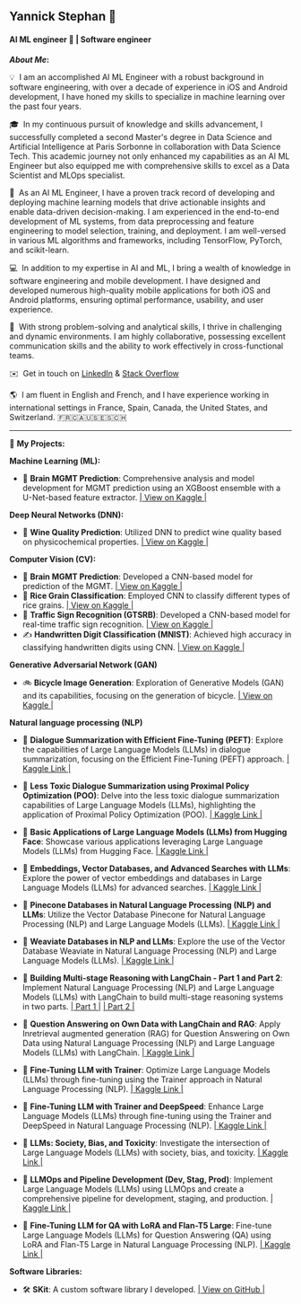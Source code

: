 ## Yannick Stephan 👋
#### AI ML engineer 🚀 | Software engineer 

<b>*About Me*:</b>

💡 &nbsp;I am an accomplished AI ML Engineer with a robust background in software engineering, with over a decade of experience in iOS and Android development, I have honed my skills to specialize in machine learning over the past four years.

🎓 &nbsp;In my continuous pursuit of knowledge and skills advancement, I successfully completed a second Master's degree in Data Science and Artificial Intelligence at Paris Sorbonne in collaboration with Data Science Tech. This academic journey not only enhanced my capabilities as an AI ML Engineer but also equipped me with comprehensive skills to excel as a Data Scientist and MLOps specialist.

🔬 &nbsp;As an AI ML Engineer, I have a proven track record of developing and deploying machine learning models that drive actionable insights and enable data-driven decision-making. I am experienced in the end-to-end development of ML systems, from data preprocessing and feature engineering to model selection, training, and deployment. I am well-versed in various ML algorithms and frameworks, including TensorFlow, PyTorch, and scikit-learn.

💻 &nbsp;In addition to my expertise in AI and ML, I bring a wealth of knowledge in software engineering and mobile development. I have designed and developed numerous high-quality mobile applications for both iOS and Android platforms, ensuring optimal performance, usability, and user experience.

🌟 &nbsp;With strong problem-solving and analytical skills, I thrive in challenging and dynamic environments. I am highly collaborative, possessing excellent communication skills and the ability to work effectively in cross-functional teams.

✉️ &nbsp;Get in touch on [LinkedIn](https://www.linkedin.com/in/yannick-stephan/) & [Stack Overflow](https://stackoverflow.com/users/3765457/yannsteph) 

🌎 &nbsp;I am fluent in English and French, and I have experience working in international settings in France, Spain, Canada, the United States, and Switzerland.
🇫🇷🇨🇦🇺🇸🇪🇸🇨🇭

* * *

📂 **My Projects:**

**Machine Learning (ML):**

*   🧠 **Brain MGMT Prediction**: Comprehensive analysis and model development for MGMT prediction using an XGBoost ensemble with a U-Net-based feature extractor. [| View on Kaggle |](https://www.kaggle.com/code/yannicksteph/u-net-cv-brain-prediction)

**Deep Neural Networks (DNN):**

*   🍷 **Wine Quality Prediction**: Utilized DNN to predict wine quality based on physicochemical properties. [| View on Kaggle |](https://www.kaggle.com/code/yannicksteph/dnn-wine-prediction)

**Computer Vision (CV):**

*   🧠 **Brain MGMT Prediction**: Developed a CNN-based model for prediction of the MGMT. [| View on Kaggle |](https://www.kaggle.com/code/yannicksteph/cnn-cv-brain-prediction)
*   🌾 **Rice Grain Classification**: Employed CNN to classify different types of rice grains. [| View on Kaggle |](https://www.kaggle.com/code/yannicksteph/cnn-cv-rice-classification)
*   🚦 **Traffic Sign Recognition (GTSRB)**: Developed a CNN-based model for real-time traffic sign recognition. [| View on Kaggle |](https://www.kaggle.com/code/yannicksteph/cnn-cv-gtsrb-classification)
*   ✍️ **Handwritten Digit Classification (MNIST)**: Achieved high accuracy in classifying handwritten digits using CNN. [| View on Kaggle |](https://www.kaggle.com/code/yannicksteph/cnn-cv-mnist-classification)

**Generative Adversarial Network (GAN)** 

*   🚲 **Bicycle Image Generation**: Exploration of Generative Models (GAN) and its capabilities, focusing on the generation of bicycle. [| View on Kaggle |](https://www.kaggle.com/yannicksteph/wgan-gp-gm-quickdraw-image-generation/)

**Natural language processing (NLP)**

* 💬 **Dialogue Summarization with Efficient Fine-Tuning (PEFT)**: Explore the capabilities of Large Language Models (LLMs) in dialogue summarization, focusing on the Efficient Fine-Tuning (PEFT) approach. [| Kaggle Link |](https://www.kaggle.com/code/yannicksteph/lnp-perf-dialogsum-dialogue-summarize/)

* 💬 **Less Toxic Dialogue Summarization using Proximal Policy Optimization (POO)**: Delve into the less toxic dialogue summarization capabilities of Large Language Models (LLMs), highlighting the application of Proximal Policy Optimization (POO). [| Kaggle Link |](https://www.kaggle.com/code/yannicksteph/nlp-ppo-dialogsum-less-toxic-summarize/)

* 💬 **Basic Applications of Large Language Models (LLMs) from Hugging Face**: Showcase various applications leveraging Large Language Models (LLMs) from Hugging Face. [| Kaggle Link |](https://www.kaggle.com/yannicksteph/nlp-llm-basic-applications)

* 💬 **Embeddings, Vector Databases, and Advanced Searches with LLMs**: Explore the power of vector embeddings and databases in Large Language Models (LLMs) for advanced searches. [| Kaggle Link |](https://www.kaggle.com/code/yannicksteph/nlp-llm-vector-embeddings-db-search/)

* 💬 **Pinecone Databases in Natural Language Processing (NLP) and LLMs**: Utilize the Vector Database Pinecone for Natural Language Processing (NLP) and Large Language Models (LLMs). [| Kaggle Link |](https://www.kaggle.com/code/yannicksteph/nlp-llm-vectordb-pinecone)

* 💬 **Weaviate Databases in NLP and LLMs**: Explore the use of the Vector Database Weaviate in Natural Language Processing (NLP) and Large Language Models (LLMs). [| Kaggle Link |](https://www.kaggle.com/code/yannicksteph/nlp-llm-vectordb-weaviate)

* 💬 **Building Multi-stage Reasoning with LangChain - Part 1 and Part 2**: Implement Natural Language Processing (NLP) and Large Language Models (LLMs) with LangChain to build multi-stage reasoning systems in two parts. [| Part 1 |](https://www.kaggle.com/code/yannicksteph/nlp-llm-langchain-multi-step-reasoning-1) [| Part 2 |](https://www.kaggle.com/code/yannicksteph/nlp-llm-langchain-multi-step-reasoning-2)

* 💬 **Question Answering on Own Data with LangChain and RAG**: Apply Inretrieval augmented generation (RAG) for Question Answering on Own Data using Natural Language Processing (NLP) and Large Language Models (LLMs) with LangChain. [| Kaggle Link |](https://www.kaggle.com/code/yannicksteph/nlp-llm-langchain-rag-qa-data/)

* 💬 **Fine-Tuning LLM with Trainer**: Optimize Large Language Models (LLMs) through fine-tuning using the Trainer approach in Natural Language Processing (NLP). [| Kaggle Link |](https://www.kaggle.com/code/yannicksteph/nlp-llm-fine-tuning-trainer)

* 💬 **Fine-Tuning LLM with Trainer and DeepSpeed**: Enhance Large Language Models (LLMs) through fine-tuning using the Trainer and DeepSpeed in Natural Language Processing (NLP). [| Kaggle Link |](https://www.kaggle.com/code/yannicksteph/nlp-llm-fine-tuning-trainer-deepspeed/)

* 💬 **LLMs: Society, Bias, and Toxicity**: Investigate the intersection of Large Language Models (LLMs) with society, bias, and toxicity. [| Kaggle Link |](https://www.kaggle.com/code/yannicksteph/nlp-llm-society-bias-toxicity/notebook)

* 💬 **LLMOps and Pipeline Development (Dev, Stag, Prod)**: Implement Large Language Models (LLMs) using LLMOps and create a comprehensive pipeline for development, staging, and production. [| Kaggle Link |](https://github.com/YanSte/NLP-LLM-LLMOps-Pipeline-Dev-Stag-Prod/)

* 💬 **Fine-Tuning LLM for QA with LoRA and Flan-T5 Large**: Fine-tune Large Language Models (LLMs) for Question Answering (QA) using LoRA and Flan-T5 Large in Natural Language Processing (NLP). [| Kaggle Link |](https://www.kaggle.com/code/yannicksteph/nlp-llm-fine-tuning-qa-lora-t5)


**Software Libraries:**

*   🛠️ **SKit**: A custom software library I developed. [| View on GitHub |](https://github.com/YanSteph/SKit)
